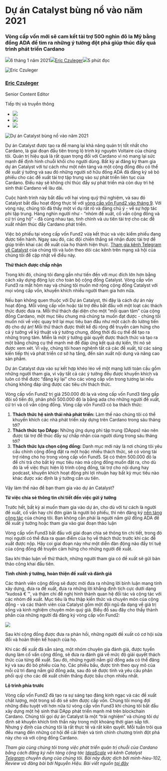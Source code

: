 # Dự án Catalyst bùng nổ vào năm 2021

### **Vòng cấp vốn mới sẽ cam kết tài trợ 500 nghìn đô la Mỹ bằng đồng ADA để tìm ra những ý tưởng đột phá giúp thúc đẩy quá trình phát triển Cardano**

![](img/2021-01-06-project-catalyst-blasts-off-into-2021.002.png)6 tháng 1 năm 2021![](img/2021-01-06-project-catalyst-blasts-off-into-2021.002.png)[Eric Czuleger](tmp//en/blog/authors/eric-czuleger/page-1/)![](img/2021-01-06-project-catalyst-blasts-off-into-2021.003.png)5 phút đọc

![Eric Czuleger](img/2021-01-06-project-catalyst-blasts-off-into-2021.004.png)[](tmp//en/blog/authors/eric-czuleger/page-1/)

### [**Eric Czuleger**](tmp//en/blog/authors/eric-czuleger/page-1/)

Senior Content Editor

Tiếp thị và truyền thông

- ![](img/2021-01-06-project-catalyst-blasts-off-into-2021.005.png)[](mailto:eric.czuleger@iohk.io "E-mail")
- ![](img/2021-01-06-project-catalyst-blasts-off-into-2021.006.png)[](https://www.linkedin.com/in/eric-czuleger-6b67a395/ "LinkedIn")
- ![](img/2021-01-06-project-catalyst-blasts-off-into-2021.007.png)[](https://twitter.com/eczuleger "Twitter")

![Dự án Catalyst bùng nổ vào năm 2021](img/2021-01-06-project-catalyst-blasts-off-into-2021.008.jpeg)

Dự án Catalyst được tạo ra để mang lại khả năng quản trị tốt nhất cho Cardano, là giai đoạn đầu tiên trong lộ trình kỷ nguyên Voltaire của chúng tôi. Quản trị hiệu quả là rất quan trọng đối với Cardano vì nó mang lại sức mạnh để định hình chuỗi khối cho người dùng. Bất kỳ ai đăng ký tham gia dự án Catalyst với tư cách như một nền tảng và một cộng đồng đều có thể đề xuất ý tưởng và sau đó những người sở hữu đồng ADA đã đăng ký sẽ bỏ phiếu cho các đề xuất tài trợ tập trung vào sự phát triển liên tục của Cardano. Điều này sẽ không chỉ thúc đẩy sự phát triển mà còn duy trì hệ sinh thái Cardano về lâu dài.

Cuộc hành trình này bắt đầu với hai vòng quỹ thử nghiệm, và sau đó Catalyst bắt đầu hoạt động thực tế với [vòng cấp vốn Fund2 vào tháng 9](https://iohk.io/en/blog/posts/2020/09/16/project-catalyst-introducing-our-first-public-fund-for-cardano-community-innovation/). Với vòng này, chúng tôi đã thấy một ví dụ rất rõ và đáng chú ý - về sự hợp tác phi tập trung. Hàng nghìn người như - “nhóm đề xuất, cố vấn cộng đồng và cử tri ủng hộ” - đã cùng nhau tạo, tinh chỉnh và ưu tiên tài trợ cho các đề xuất nhằm thúc đẩy Cardano phát triển.

Việc bỏ phiếu tại vòng cấp vốn Fund2 vừa kết thúc và việc kiểm phiếu đang được tiến hành. Ngay sau đó, các đội chiến thắng sẽ nhận được tài trợ để giúp triển khai các đề xuất của họ thành hiện thực. [Tham gia kênh Telegram về Catalyst](https://t.me/cardanocatalyst) của chúng tôi và luôn theo dõi các kênh trên mạng xã hội của chúng tôi để cập nhật về điều này.

**Thử thách được chấp nhận**

Trong khi đó, chúng tôi đang gần như tiến đến với mục đích lớn hơn bằng cách xây dựng động lực cho toàn bộ cộng đồng  Catalyst. Vòng cấp vốn Fund3 ra mắt hôm nay và chúng tôi muốn mở rộng cộng đồng Catalyst với mọi vòng cấp vốn, khuyến khích nhiều người tham gia hơn nữa.

Nếu bạn không quen thuộc với Dự án Catalyst, thì đây là cách dự án này hoạt động. Mỗi vòng cấp vốn hoặc tài trợ đều bắt đầu với một loạt các thách thức được đưa ra. Mỗi thử thách đại diện cho một “mối quan tâm” của cộng đồng Cardano, một mục tiêu chung mà chúng ta muốn đạt được - chúng tôi muốn nói về việc quay trở lại mục tiêu ban đầu như một cách đo lường tiến độ cho dự án! Mỗi thử thách được thiết kế đủ rộng để truyền cảm hứng cho cả ý tưởng về kỹ thuật và ý tưởng chung, đồng thời đủ cụ thể để tạo ra những trọng tâm. Miễn là một ý tưởng giải quyết được thách thức và tạo ra một bằng chứng cụ thể mạnh mẽ để đáp ứng kết quả dự kiến, thì nó sẽ được xem xét. Vì vậy, chúng tôi hoan nghênh tất cả các đề xuất, từ các sáng kiến tiếp thị và phát triển cơ sở hạ tầng, đến sản xuất nội dung và nâng cao sản phẩm.

Dự án Catalyst dựa vào sự kết hợp khéo léo về một mạng lưới toàn cầu gồm những người tham gia, vì vậy tất cả các ý tưởng đều được khuyến khích và luôn có thể được “đăng ký lại” cho các vòng cấp vốn trong tương lai nếu chúng không đáp ứng được các tiêu chí thách thức.

Vòng cấp vốn Fund2 trị giá 250.000 đô la và vòng cấp vốn Fund3 tăng gấp đôi số tiền đó, phân phối 500.000 đô la bằng ada cho những người đề xuất, cử tri và cố vấn cộng đồng. Vòng cấp vốn Fund3 có ba thách thức:

1. **Thách thức hệ sinh thái nhà phát triển:** Làm thế nào chúng tôi có thể khuyến khích các nhà phát triển xây dựng trên Cardano trong sáu tháng tới?
2. **Thách thức tạo DApp:** Những ứng dụng phi tập trung (DApps) nào nên được tài trợ để thúc đẩy sự chấp nhận của người dùng trong sáu tháng tới?
3. **Thách thức lựa chọn cộng đồng:** Danh mục mới này là nơi chúng tôi yêu cầu chính cộng đồng đặt ra một hoặc nhiều thách thức, sẽ có vòng tài trợ riêng cho họ trong vòng cấp vốn Fund5. Sẽ có thêm 500.000 đô la để chi trả cho bất kỳ mục tiêu nào mà cộng đồng muốn đặt ra, cho dù đó là về việc thực hiện lộ trình cộng đồng, tài trợ cho nội dung hay podcast, khuyến khích hoạt động phi lợi nhuận hay bất kỳ mục tiêu nào khác được xác định là ý tưởng cần ưu tiên.

Vậy làm thế nào để bạn tham gia vào dự án Catalyst?

**Từ việc chia sẻ thông tin chi tiết đến việc gửi ý tưởng**

Trước hết, bất kỳ ai muốn tham gia vào dự án, cho dù với tư cách là người đề xuất, cố vấn hay chỉ đơn giản là người bỏ phiếu, thì nên đăng ký [nền tảng cộng tác](https://cardano.ideascale.com/a/index) của chúng tôi. Bạn không cần phải là người nắm giữ đồng ADA để đề xuất ý tưởng hoặc tham gia vào giai đoạn thảo luận

Vòng cấp vốn Fund3 bắt đầu với giai đoạn chia sẻ thông tin chi tiết, trong đó mọi người có thể đưa ra quan điểm của họ về thách thức trước khi các đề xuất được nộp. Hãy coi giai đoạn này như một diễn đàn động não đầy trí tuệ của cộng đồng để truyền cảm hứng cho những người đề xuất.

Sau khi thảo luận về thử thách, những người tham gia có đề xuất sẽ gửi bản thảo công khai đầu tiên.

**Tinh chỉnh ý tưởng, hoàn thiện đề xuất và đánh giá**

Các thành viên cộng đồng sẽ được mời đưa ra những lời bình luận mang tính xây dựng, đưa ra đề xuất, đưa ra những lời khẳng định tích cực dưới dạng “kudosâ € ™, và thậm chí đề nghị hình thành quan hệ đối tác và cộng tác với các nhóm đề xuất. Mục tiêu là thu thập kiến thức và chuyên môn của cộng đồng - và các thành viên của Catalyst gồm một đội ngũ đa dạng về giá trị sống và kinh nghiệm chuyên môn quý giá. Biểu đồ sau đây cho thấy thành phần của những người đã đăng ký vòng cấp vốn Fund2:

![](img/2021-01-06-project-catalyst-blasts-off-into-2021.009.png)

Sau khi cộng đồng được đưa ra phản hồi, những người đề xuất có cơ hội sửa đổi và hoàn thiện kế hoạch của họ.

Khi các đề xuất đã sẵn sàng, một nhóm chuyên gia đánh giá, được tuyển dụng làm cố vấn cộng đồng, sẽ đưa ra đánh giá về mức độ giải quyết thách thức của từng đề xuất. Sau đó, những người nắm giữ đồng ada có thể đăng ký và sau đó bỏ phiếu của họ. Các phiếu bầu, được tính theo quy mô của mỗi cử tri đang nắm giữ đồng ada, sau đó sẽ được tính và yêu cầu phân phối quỹ cho các đề xuất chiến thắng được bầu chọn nhiều nhất.

**Lộ trình phía trước**

Vòng cấp vốn Fund2 đã tạo ra sự sáng tạo đáng kinh ngạc và các đề xuất chất lượng, một trong số đó sẽ sớm được cấp vốn. Chúng tôi mong đợi những điều tuyệt vời hơn nữa từ vòng cấp vốn Fund3 khi chúng tôi bắt đầu xây dựng một hệ sinh thái DApp phát triển mạnh mẽ trên blockchain Cardano. Chúng tôi gọi dự án Catalyst là một “trải nghiệm” và chúng tôi dự định sẽ khuyến khích tinh thần này trong một khoảng thời gian sắp tới. Nhưng ý định của chúng tôi là rất thực tế và rất kiên quyết. Mỗi tuần trôi qua đều mang đến những cơ hội để cải thiện và tinh chỉnh chương trình đột phá này cho và với cộng đồng Cardano.

*Tham gia cùng chúng tôi trong việc phát triển quản trị chuỗi của Cardano bằng cách đăng ký nền tảng cộng tác [IdeaScale](https://cardano.ideascale.com/) và kênh Catalyst [Telegram](https://t.me/cardanocatalyst) chuyên dụng của chúng tôi. Bài này được dịch bởi minh-hieu-102, Review và đăng bài bởi Nguyễn Hiệu. Bài viết nguồn [tại đây](https://iohk.io/en/blog/posts/2021/01/06/project-catalyst-blasts-off-into-2021/)*

